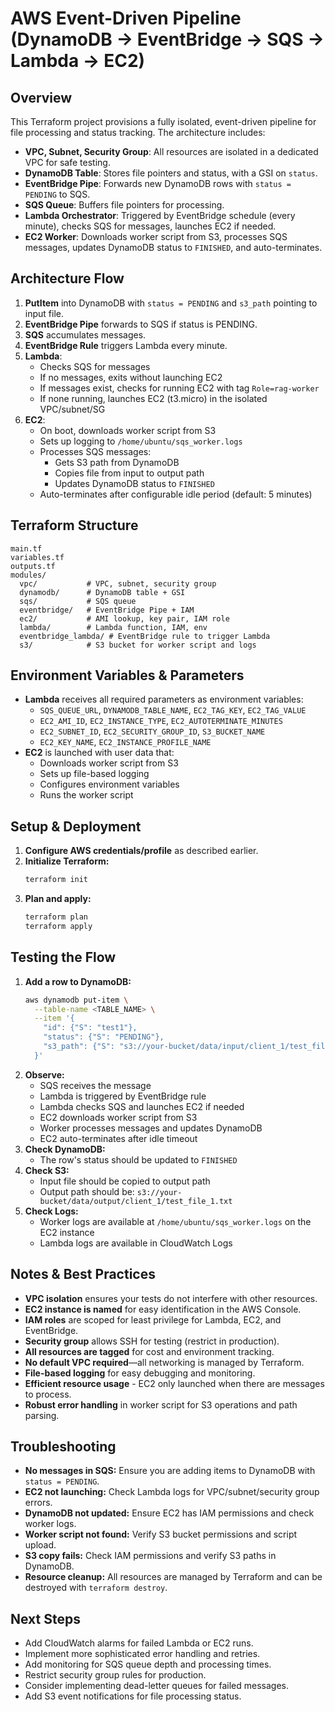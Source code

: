 # AWS Event-Driven Pipeline (DynamoDB → EventBridge → SQS → Lambda → EC2)

## Overview
This Terraform project provisions a fully isolated, event-driven pipeline for file processing and status tracking. The architecture includes:

- **VPC, Subnet, Security Group**: All resources are isolated in a dedicated VPC for safe testing.
- **DynamoDB Table**: Stores file pointers and status, with a GSI on `status`.
- **EventBridge Pipe**: Forwards new DynamoDB rows with `status = PENDING` to SQS.
- **SQS Queue**: Buffers file pointers for processing.
- **Lambda Orchestrator**: Triggered by EventBridge schedule (every minute), checks SQS for messages, launches EC2 if needed.
- **EC2 Worker**: Downloads worker script from S3, processes SQS messages, updates DynamoDB status to `FINISHED`, and auto-terminates.

## Architecture Flow
1. **PutItem** into DynamoDB with `status = PENDING` and `s3_path` pointing to input file.
2. **EventBridge Pipe** forwards to SQS if status is PENDING.
3. **SQS** accumulates messages.
4. **EventBridge Rule** triggers Lambda every minute.
5. **Lambda**:
   - Checks SQS for messages
   - If no messages, exits without launching EC2
   - If messages exist, checks for running EC2 with tag `Role=rag-worker`
   - If none running, launches EC2 (t3.micro) in the isolated VPC/subnet/SG
6. **EC2**:
   - On boot, downloads worker script from S3
   - Sets up logging to `/home/ubuntu/sqs_worker.logs`
   - Processes SQS messages:
     - Gets S3 path from DynamoDB
     - Copies file from input to output path
     - Updates DynamoDB status to `FINISHED`
   - Auto-terminates after configurable idle period (default: 5 minutes)

## Terraform Structure
```
main.tf
variables.tf
outputs.tf
modules/
  vpc/           # VPC, subnet, security group
  dynamodb/      # DynamoDB table + GSI
  sqs/           # SQS queue
  eventbridge/   # EventBridge Pipe + IAM
  ec2/           # AMI lookup, key pair, IAM role
  lambda/        # Lambda function, IAM, env
  eventbridge_lambda/ # EventBridge rule to trigger Lambda
  s3/            # S3 bucket for worker script and logs
```

## Environment Variables & Parameters
- **Lambda** receives all required parameters as environment variables:
  - `SQS_QUEUE_URL`, `DYNAMODB_TABLE_NAME`, `EC2_TAG_KEY`, `EC2_TAG_VALUE`
  - `EC2_AMI_ID`, `EC2_INSTANCE_TYPE`, `EC2_AUTOTERMINATE_MINUTES`
  - `EC2_SUBNET_ID`, `EC2_SECURITY_GROUP_ID`, `S3_BUCKET_NAME`
  - `EC2_KEY_NAME`, `EC2_INSTANCE_PROFILE_NAME`
- **EC2** is launched with user data that:
  - Downloads worker script from S3
  - Sets up file-based logging
  - Configures environment variables
  - Runs the worker script

## Setup & Deployment
1. **Configure AWS credentials/profile** as described earlier.
2. **Initialize Terraform:**
   ```sh
   terraform init
   ```
3. **Plan and apply:**
   ```sh
   terraform plan
   terraform apply
   ```

## Testing the Flow
1. **Add a row to DynamoDB:**
   ```sh
   aws dynamodb put-item \
     --table-name <TABLE_NAME> \
     --item '{
       "id": {"S": "test1"},
       "status": {"S": "PENDING"},
       "s3_path": {"S": "s3://your-bucket/data/input/client_1/test_file_1.txt"}
     }'
   ```
2. **Observe:**
   - SQS receives the message
   - Lambda is triggered by EventBridge rule
   - Lambda checks SQS and launches EC2 if needed
   - EC2 downloads worker script from S3
   - Worker processes messages and updates DynamoDB
   - EC2 auto-terminates after idle timeout
3. **Check DynamoDB:**
   - The row's status should be updated to `FINISHED`
4. **Check S3:**
   - Input file should be copied to output path
   - Output path should be: `s3://your-bucket/data/output/client_1/test_file_1.txt`
5. **Check Logs:**
   - Worker logs are available at `/home/ubuntu/sqs_worker.logs` on the EC2 instance
   - Lambda logs are available in CloudWatch Logs

## Notes & Best Practices
- **VPC isolation** ensures your tests do not interfere with other resources.
- **EC2 instance is named** for easy identification in the AWS Console.
- **IAM roles** are scoped for least privilege for Lambda, EC2, and EventBridge.
- **Security group** allows SSH for testing (restrict in production).
- **All resources are tagged** for cost and environment tracking.
- **No default VPC required**—all networking is managed by Terraform.
- **File-based logging** for easy debugging and monitoring.
- **Efficient resource usage** - EC2 only launched when there are messages to process.
- **Robust error handling** in worker script for S3 operations and path parsing.

## Troubleshooting
- **No messages in SQS:** Ensure you are adding items to DynamoDB with `status = PENDING`.
- **EC2 not launching:** Check Lambda logs for VPC/subnet/security group errors.
- **DynamoDB not updated:** Ensure EC2 has IAM permissions and check worker logs.
- **Worker script not found:** Verify S3 bucket permissions and script upload.
- **S3 copy fails:** Check IAM permissions and verify S3 paths in DynamoDB.
- **Resource cleanup:** All resources are managed by Terraform and can be destroyed with `terraform destroy`.

## Next Steps
- Add CloudWatch alarms for failed Lambda or EC2 runs.
- Implement more sophisticated error handling and retries.
- Add monitoring for SQS queue depth and processing times.
- Restrict security group rules for production.
- Consider implementing dead-letter queues for failed messages.
- Add S3 event notifications for file processing status.